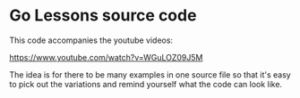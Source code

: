 # Go Lessons source code

This code accompanies the youtube videos:

https://www.youtube.com/watch?v=WGuLOZ09J5M

The idea is for there to be many examples in one source file so that it's
easy to pick out the variations and remind yourself what the code can 
look like.

